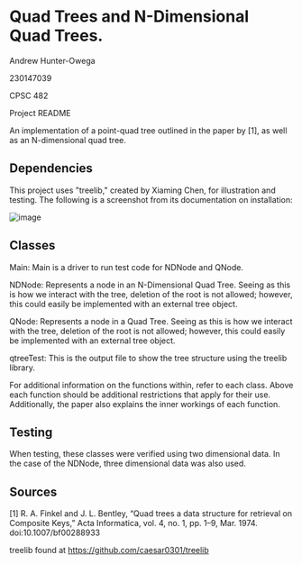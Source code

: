 # Quad Trees and N-Dimensional Quad Trees.

Andrew Hunter-Owega

230147039

CPSC 482

Project README

An implementation of a point-quad tree outlined in the paper by [1], as well as an N-dimensional quad tree.

## Dependencies

This project uses "treelib," created by Xiaming Chen, for illustration and testing.
The following is a screenshot from its documentation on installation:

![image](https://github.com/ahunterow/CPSC482Project/assets/115964818/2282b7f4-4698-4bf4-b256-3387f003ca1f)

## Classes

Main:
  Main is a driver to run test code for NDNode and QNode.

NDNode:
  Represents a node in an N-Dimensional Quad Tree. Seeing as this is how we interact with the tree, deletion of the root is not allowed; however, this could easily be implemented with an external tree object.
  
QNode:
  Represents a node in a Quad Tree. Seeing as this is how we interact with the tree, deletion of the root is not allowed; however, this could easily be implemented with an external tree object.

qtreeTest:
  This is the output file to show the tree structure using the treelib library.

For additional information on the functions within, refer to each class. Above each function should be additional restrictions that apply for their use. Additionally, the paper also explains the inner workings of each function.

## Testing
  When testing, these classes were verified using two dimensional data. In the case of the NDNode, three dimensional data was also used. 

## Sources

[1] R. A. Finkel and J. L. Bentley, “Quad trees a data structure for retrieval on Composite Keys,” Acta Informatica, vol. 4, no. 1, pp. 1–9, Mar. 1974. doi:10.1007/bf00288933

treelib found at https://github.com/caesar0301/treelib
